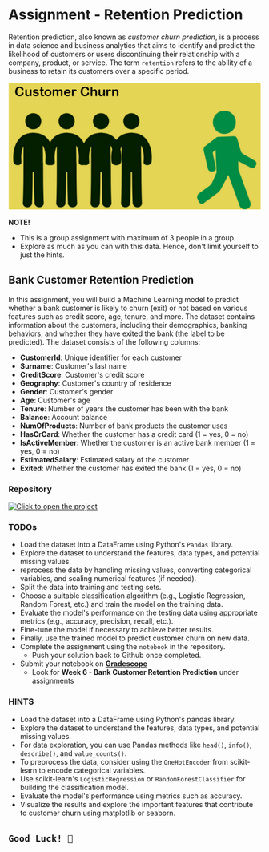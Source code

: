 # Assignment - Retention Prediction

Retention prediction, also known as _customer churn prediction_, is a process in data science and business analytics that aims to identify and predict the likelihood of customers or users discontinuing their relationship with a company, product, or service. The term `retention` refers to the ability of a business to retain its customers over a specific period.

![churn-prediction.png](./ml/churn-prediction.png)

<aside>

**NOTE!** 

- This is a group assignment with maximum of 3 people in a group.
- Explore as much as you can with this data. Hence, don't limit yourself to just the hints.
</aside>

##  Bank Customer Retention Prediction
In this assignment, you will build a Machine Learning model to predict whether a bank customer is likely to churn (exit) or not based on various features such as credit score, age, tenure, and more. The dataset contains information about the customers, including their demographics, banking behaviors, and whether they have exited the bank (the label to be predicted). The dataset consists of the following columns:

- **CustomerId**: Unique identifier for each customer
- **Surname**: Customer's last name
- **CreditScore**: Customer's credit score
- **Geography**: Customer's country of residence
- **Gender**: Customer's gender
- **Age**: Customer's age
- **Tenure**: Number of years the customer has been with the bank
- **Balance**: Account balance
- **NumOfProducts**: Number of bank products the customer uses
- **HasCrCard**: Whether the customer has a credit card (1 = yes, 0 = no)
- **IsActiveMember**: Whether the customer is an active bank member (1 = yes, 0 = no)
- **EstimatedSalary**: Estimated salary of the customer
- **Exited**: Whether the customer has exited the bank (1 = yes, 0 = no)


### Repository
[![Click to open the project](https://img.shields.io/static/v1?label=Open%20Project&message=Bank%20Customer%20Retention%20Prediction&color=blue)](https://github.com/kiboschool/bank-customer-retention-prediction.git)


### TODOs

- Load the dataset into a DataFrame using Python's `Pandas` library.
- Explore the dataset to understand the features, data types, and potential missing values.
- reprocess the data by handling missing values, converting categorical variables, and scaling numerical features (if needed).
- Split the data into training and testing sets.
- Choose a suitable classification algorithm (e.g., Logistic Regression, Random Forest, etc.) and train the model on the training data.
- Evaluate the model's performance on the testing data using appropriate metrics (e.g., accuracy, precision, recall, etc.).
- Fine-tune the model if necessary to achieve better results.
- Finally, use the trained model to predict customer churn on new data.
- Complete the assignment using the `notebook` in the repository.
    - Push your solution back to Github once completed.
- Submit your notebook on **[Gradescope](https://www.gradescope.com/courses/544001/assignments)**
    - Look for **Week 6 - Bank Customer Retention Prediction** under assignments

### HINTS
- Load the dataset into a DataFrame using Python's pandas library.
- Explore the dataset to understand the features, data types, and potential missing values.
- For data exploration, you can use Pandas methods like `head()`, `info()`, `describe()`, and `value_counts()`.
- To preprocess the data, consider using the `OneHotEncoder` from scikit-learn to encode categorical variables.
- Use scikit-learn's `LogisticRegression` or `RandomForestClassifier` for building the classification model.
- Evaluate the model's performance using metrics such as accuracy.
- Visualize the results and explore the important features that contribute to customer churn using matplotlib or seaborn.

## `Good Luck! 🤝`
